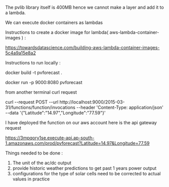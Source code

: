 The pvlib library itself is 400MB hence we cannot make a layer and add it to a lambda.

We can execute docker containers as lambdas

Instructions to create a docker image for lambda( aws-lambda-container-images ) :

https://towardsdatascience.com/building-aws-lambda-container-images-5c4a9a15e8a2

Instructions to run locally :

docker build -t pvforecast .

docker run -p 9000:8080 pvforecast

from another terminal curl request

curl --request POST --url http://localhost:9000/2015-03-31/functions/function/invocations --header 'Content-Type: application/json' --data '{"Latitude":"14.97","Longitude":"77.59"}'

I have deployed the function on our aws account here is the api gateway request

https://3mpqory1se.execute-api.ap-south-1.amazonaws.com/prod/pvforecast?Latitude=14.97&Longitude=77.59

Things needed to be done :

1. The unit of the ac/dc output
2. provide historic weather predictions to get past 1 years power output
3. configurations for the type of solar cells need to be corrected to actual values in practice
